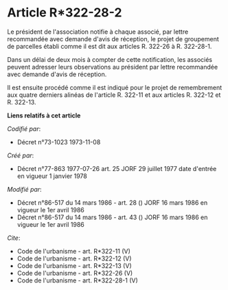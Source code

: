 # Article R*322-28-2

Le président de l'association notifie à chaque associé, par lettre recommandée avec demande d'avis de réception, le projet de
groupement de parcelles établi comme il est dit aux articles R. 322-26 à R. 322-28-1. 

Dans un délai de deux mois à compter de cette notification, les associés peuvent adresser leurs observations au président par
lettre recommandée avec demande d'avis de réception. 

Il est ensuite procédé comme il est indiqué pour le projet de remembrement aux quatre derniers alinéas de l'article R. 322-11
et aux articles R. 322-12 et R. 322-13.

**Liens relatifs à cet article**

_Codifié par_:

  - Décret n°73-1023 1973-11-08

_Créé par_:

  - Décret n°77-863 1977-07-26 art. 25 JORF 29 juillet 1977 date d'entrée en vigueur 1 janvier 1978

_Modifié par_:

  - Décret n°86-517 du 14 mars 1986 - art. 28 () JORF 16 mars 1986 en vigueur le 1er avril 1986
  - Décret n°86-517 du 14 mars 1986 - art. 43 () JORF 16 mars 1986 en vigueur le 1er avril 1986

_Cite_:

  - Code de l'urbanisme - art. R*322-11 (V)
  - Code de l'urbanisme - art. R*322-12 (V)
  - Code de l'urbanisme - art. R*322-13 (V)
  - Code de l'urbanisme - art. R*322-26 (V)
  - Code de l'urbanisme - art. R*322-28-1 (V)
